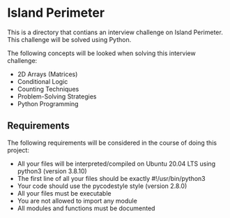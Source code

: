# Island Perimeter
This is a directory that contians an interview challenge on Island Perimeter. This challenge will be solved using Python.

The following concepts will be looked when solving this interview challenge:

- 2D Arrays (Matrices)
- Conditional Logic
- Counting Techniques
- Problem-Solving Strategies
- Python Programming

## Requirements
The following requirements will be considered in the course of doing this project:

- All your files will be interpreted/compiled on Ubuntu 20.04 LTS using python3 (version 3.8.10)
- The first line of all your files should be exactly #!/usr/bin/python3
- Your code should use the pycodestyle style (version 2.8.0)
- All your files must be executable
- You are not allowed to import any module
- All modules and functions must be documented
